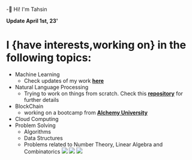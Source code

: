 -👋 Hi! I'm Tahsin  
  
**Update April 1st, 23'**  

# I {have interests,working on} in the following topics:
+ Machine Learning
     - Check updates of my work [**here**](https://github.com/SyedT1/Machine-Learning-Notes)
+ Natural Language Processing
     - Trying to work on things from scratch. Check this [**repository**](https://github.com/SyedT1/myNLPnotes) for further details
+ BlockChain
     - working on a bootcamp from [**Alchemy University**](https://university.alchemy.com/home)
+ Cloud Computing
+ Problem Solving
     - Algorithms
     - Data Structures
     - Problems related to Number Theory, Linear Algebra and Combinatorics
![](https://tryhackme-badges.s3.amazonaws.com/crackjack101.png)
![](https://data.typeracer.com/misc/badge?user=syedtahsin_)
![](https://www.codewars.com/users/SyedT1/badges/large)
